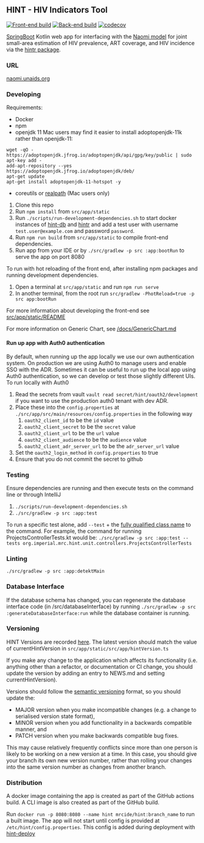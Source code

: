 ## HINT - HIV Indicators Tool
[![Front-end build](https://github.com/mrc-ide/hint/actions/workflows/test.yml/badge.svg)](https://github.com/mrc-ide/hint/actions/workflows/test.yml)
[![Back-end build](https://github.com/mrc-ide/hint/actions/workflows/testBack.yml/badge.svg)](https://github.com/mrc-ide/hint/actions/workflows/testBack.yml)
[![codecov](https://codecov.io/gh/mrc-ide/hint/branch/master/graph/badge.svg)](https://codecov.io/gh/mrc-ide/hint)

[SpringBoot](https://spring.io/projects/spring-boot) Kotlin web app for interfacing with the [Naomi model](https://github.com/mrc-ide/naomi) for joint small-area estimation of HIV prevalence, ART coverage, and HIV incidence via the [hintr package](https://github.com/mrc-ide/hintr).

### URL

[naomi.unaids.org](https://naomi.unaids.org)

### Developing
Requirements:
* Docker
* npm
* openjdk 11
  Mac users may find it easier to install adoptopenjdk-11k rather than openjdk-11:
```
wget -qO - https://adoptopenjdk.jfrog.io/adoptopenjdk/api/gpg/key/public | sudo apt-key add -
add-apt-repository --yes https://adoptopenjdk.jfrog.io/adoptopenjdk/deb/
apt-get update
apt-get install adoptopenjdk-11-hotspot -y
```
* coreutils or [realpath](https://github.com/harto/realpath-osx) (Mac users only)


1. Clone this repo
1. Run `npm install` from `src/app/static`
1. Run `./scripts/run-development-dependencies.sh` to start docker instances of [hint-db](https://github.com/mrc-ide/hint-db/)
and [hintr](https://github.com/mrc-ide/hintr) and add a test user with username `test.user@example.com`
 and password `password`.
1. Run `npm run build` from `src/app/static` to compile front-end dependencies.
1. Run app from your IDE or by `./src/gradlew -p src :app:bootRun` to serve the app on port 8080

To run with hot reloading of the front end, after installing npm packages and running development dependencies.
1. Open a terminal at `src/app/static` and run `npm run serve`
1. In another terminal, from the root run `src/gradlew -PhotReload=true -p src app:bootRun`

For more information about developing the front-end see [src/app/static/README](https://github.com/mrc-ide/hint/blob/master/src/app/static/README.md)

For more information on Generic Chart, see [/docs/GenericChart.md](https://github.com/mrc-ide/hint/blob/mrc-2537/docs/GenericChart.md)

#### Run up app with Auth0 authentication

By default, when running up the app locally we use our own authentication system. On production we are using Auth0 to manage users and enable SSO with the ADR. Sometimes it can be useful to run up the local app using Auth0 authentication, so we can develop or test those slightly different UIs. To run locally with Auth0

1. Read the secrets from vault `vault read secret/hint/oauth2/development` if you want to use the production auth0 tenant with dev ADR.
2. Place these into the `config.properties` at `./src/app/src/main/resources/config.properties` in the following way
   1. `oauth2_client_id` to be the `id` value
   2. `oauth2_client_secret` to be the `secret` value
   3. `oauth2_client_url` to be the `url` value
   4. `oauth2_client_audience` to be the `audience` value
   5. `oauth2_client_adr_server_url` to be the `adr_server_url` value
3. Set the `oauth2_login_method` in `config.properties` to true
4. Ensure that you do not commit the secret to github

### Testing

Ensure dependencies are running and then execute tests on the command line or through IntelliJ
1. `./scripts/run-development-dependencies.sh`
1. `./src/gradlew -p src :app:test`

To run a specific test alone, add `--test` + the [fully qualified class name](https://docs.gradle.org/current/userguide/java_testing.html#full_qualified_name_pattern) to the command. For example, the command for running ProjectsControllerTests.kt would be: `./src/gradlew -p src :app:test --tests org.imperial.mrc.hint.unit.controllers.ProjectsControllerTests`

### Linting

```shell
./src/gradlew -p src :app:detektMain
```

### Database Interface

If the database schema has changed, you can regenerate the database interface code (in /src/databaseInterface)
by running `./src/gradlew -p src :generateDatabaseInterface:run` while the database container is running.

### Versioning
HINT Versions are recorded [here](NEWS.md). The latest version should match the value of currentHintVersion in
`src/app/static/src/app/hintVersion.ts`

If you make any change to the application which affects its functionality (i.e. anything other than a refactor, or
documentation or CI change, you should update the version by adding an entry to NEWS.md and setting currentHintVersion).

Versions should follow the [semantic versioning](https://semver.org/) format, so you should update the:
- MAJOR version when you make incompatible changes (e.g. a change to serialised version state format),
- MINOR version when you add functionality in a backwards compatible manner, and
- PATCH version when you make backwards compatible bug fixes.

This may cause relatively frequently conflicts since more than one person is likely to be working on a new version at a
time. In this case, you should give your branch its own new version number, rather than rolling your changes into the same
version number as changes from another branch.

### Distribution
A docker image containing the app is created as part of the GitHub actions build. A CLI image is also created as part of
the GitHub build.

Run `docker run -p 8080:8080 --name hint mrcide/hint:branch_name` to run a built image. The app will not start until
config is provided at `/etc/hint/config.properties`. This config is added during deployment with
[hint-deploy](https://github.com/mrc-ide/hint-deploy)
